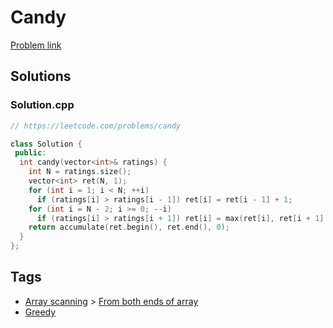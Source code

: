 # Candy

[Problem link](https://leetcode.com/problems/candy)

## Solutions


### Solution.cpp
```cpp
// https://leetcode.com/problems/candy

class Solution {
 public:
  int candy(vector<int>& ratings) {
    int N = ratings.size();
    vector<int> ret(N, 1);
    for (int i = 1; i < N; ++i)
      if (ratings[i] > ratings[i - 1]) ret[i] = ret[i - 1] + 1;
    for (int i = N - 2; i >= 0; --i)
      if (ratings[i] > ratings[i + 1]) ret[i] = max(ret[i], ret[i + 1] + 1);
    return accumulate(ret.begin(), ret.end(), 0);
  }
};
```
## Tags

* [Array scanning](/Collections/array-scanning.md#array-scanning) > [From both ends of array](/Collections/array-scanning.md#from-both-ends-of-array)
* [Greedy](/Collections/greedy.md#greedy)
